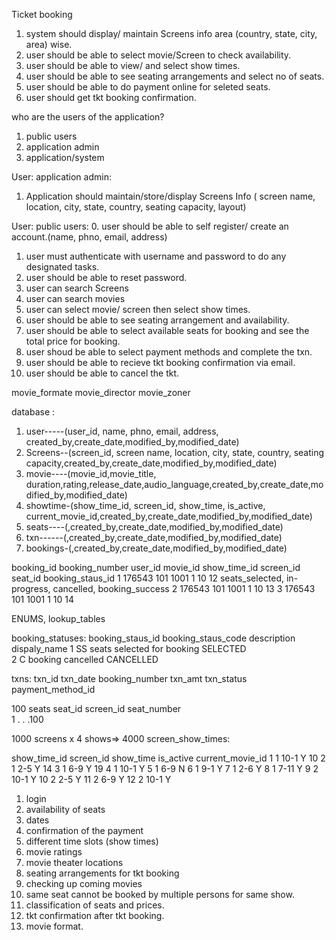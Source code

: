 Ticket booking


1. system should display/ maintain Screens info area (country, state, city, area) wise.
2. user should be able to select movie/Screen to check availability.
3. user should be able to view/ and select show times.
4. user should be able to see seating arrangements and select no of seats.
5. user should be able to do payment online for seleted seats.
6. user should get tkt booking confirmation.


who are the users of the application?
1. public users
2. application admin
3. application/system

User: application admin:
1. Application should maintain/store/display Screens Info ( screen name, location, city, state, country, seating capacity, layout)

User:  public users:
0. user should be able to self register/ create an account.(name, phno, email, address)
1. user must authenticate with username and password to do any designated tasks.
2. user should be able to reset password.
3. user can search Screens
4. user can search movies
5. user can select movie/ screen then select show times.
6. user should be able to see seating arrangement and availability.
7. user should be able to select available seats for booking and see the total price for booking.
8. user shoud be able to select payment methods and complete the txn.
9. user should be able to recieve tkt booking confirmation via email.
10. user should be able to cancel the tkt.

movie_formate
movie_director
movie_zoner

database :

1. user-----(user_id, name, phno, email, address, created_by,create_date,modified_by,modified_date)
3. Screens--(screen_id, screen name, location, city, state, country, seating capacity,created_by,create_date,modified_by,modified_date)
4. movie----(movie_id,movie_title, duration,rating,release_date,audio_language,created_by,create_date,modified_by,modified_date)
5. showtime-(show_time_id, screen_id, show_time, is_active, current_movie_id,created_by,create_date,modified_by,modified_date)
6. seats----(,created_by,create_date,modified_by,modified_date)
8. txn------(,created_by,create_date,modified_by,modified_date)
9. bookings-(,created_by,create_date,modified_by,modified_date)


booking_id	booking_number 	user_id		movie_id	show_time_id	screen_id	seat_id		booking_staus_id
1			176543			101			1001		1				10			12			seats_selected, in-progress, cancelled, booking_success
2			176543			101			1001		1				10			13
3			176543			101			1001		1				10			14

ENUMS, lookup_tables

booking_statuses:
booking_staus_id	booking_staus_code	description					dispaly_name
1					SS					seats selected for booking	SELECTED	
2					C					booking cancelled			CANCELLED

txns:
txn_id		txn_date 	booking_number		txn_amt		txn_status	payment_method_id



100 seats
seat_id		screen_id	seat_number		
1
.
.
.100
	
	
	
1000 screens x 4 shows=> 4000
screen_show_times:

show_time_id	screen_id	show_time	is_active 	current_movie_id
1				1			10-1		Y			10
2				1			2-5			Y			14
3				1			6-9			Y			19
4				1			10-1		Y
5				1			6-9			N
6				1			9-1			Y
7				1			2-6			Y
8				1			7-11		Y
9				2			10-1		Y
10				2			2-5			Y
11				2			6-9			Y
12				2			10-1		Y






1. login
2. availability of seats
3. dates
4. confirmation of the payment
5. different time slots (show times)
6. movie ratings
7. movie theater locations
8. seating arrangements for tkt booking
9. checking up coming movies
10. same seat cannot be booked by multiple persons for same show.
11. classification of seats and prices.
12. tkt confirmation after tkt booking.
13. movie format.
